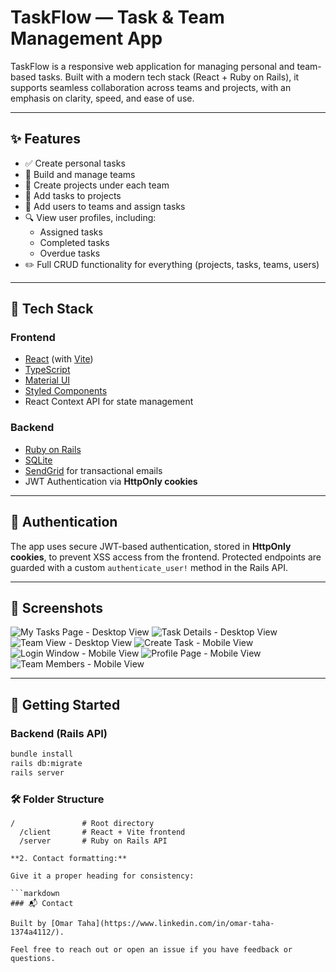 # TaskFlow — Task & Team Management App

TaskFlow is a responsive web application for managing personal and team-based tasks. Built with a modern tech stack (React + Ruby on Rails), it supports seamless collaboration across teams and projects, with an emphasis on clarity, speed, and ease of use.

---

## ✨ Features

- ✅ Create personal tasks
- 🧠 Build and manage teams
- 📁 Create projects under each team
- 📝 Add tasks to projects
- 👥 Add users to teams and assign tasks
- 🔍 View user profiles, including:
  - Assigned tasks
  - Completed tasks
  - Overdue tasks
- ✏️ Full CRUD functionality for everything (projects, tasks, teams, users)

---

## 🧰 Tech Stack

### Frontend
- [React](https://reactjs.org/) (with [Vite](https://vitejs.dev/))
- [TypeScript](https://www.typescriptlang.org/)
- [Material UI](https://mui.com/)
- [Styled Components](https://styled-components.com/)
- React Context API for state management

### Backend
- [Ruby on Rails](https://rubyonrails.org/)
- [SQLite](https://www.sqlite.org/)
- [SendGrid](https://sendgrid.com/) for transactional emails
- JWT Authentication via **HttpOnly cookies**

---

## 🔐 Authentication

The app uses secure JWT-based authentication, stored in **HttpOnly cookies**, to prevent XSS access from the frontend. Protected endpoints are guarded with a custom `authenticate_user!` method in the Rails API.

---

## 📸 Screenshots

<!-- Add screenshots here -->
![My Tasks Page - Desktop View](screenshots/desktop-my-tasks-page.png)
![Task Details - Desktop View](screenshots/desktop-team-tasks.png)
![Team View - Desktop View](screenshots/desktop-view-task.png)
![Create Task - Mobile View](screenshots/mobile-create-task.png)
![Login Window - Mobile View](screenshots/mobile-login-window.png)
![Profile Page - Mobile View](screenshots/mobile-profile-page.png)
![Team Members - Mobile View](screenshots/mobile-team-members.png)

---

## 🚀 Getting Started

### Backend (Rails API)

```bash
bundle install
rails db:migrate
rails server
```

### 🛠️ Folder Structure

```plaintext
/               # Root directory  
  /client       # React + Vite frontend  
  /server       # Ruby on Rails API  
  
**2. Contact formatting:**

Give it a proper heading for consistency:

```markdown
### 📬 Contact

Built by [Omar Taha](https://www.linkedin.com/in/omar-taha-1374a4112/).

Feel free to reach out or open an issue if you have feedback or questions.